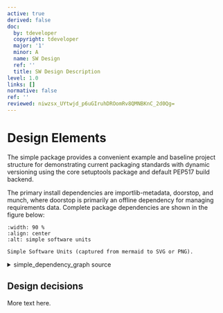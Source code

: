 ```yaml
---
active: true
derived: false
doc:
  by: tdeveloper
  copyright: tdeveloper
  major: '1'
  minor: A
  name: SW Design
  ref: ''
  title: SW Design Description
level: 1.0
links: []
normative: false
ref: ''
reviewed: niwzsx_UYtwjd_p6uGIruhDROomRv8QMNBKnC_2d0Qg=
---
```


# Design Elements

The simple package provides a convenient example and baseline project
structure for demonstrating current packaging standards with dynamic
versioning using the core setuptools package and default PEP517 build
backend.

The primary install dependencies are importlib-metadata, doorstop, and
munch, where doorstop is primarily an offline dependency for managing
requirements data. Complete package dependencies are shown in the
figure below:

```{figure} assets/simple_dependency_graph.svg
:width: 90 %
:align: center
:alt: simple software units

Simple Software Units (captured from mermaid to SVG or PNG).
```

<details>
  <summary>simple_dependency_graph source</summary>
  simple dependency graph showing primary software units.

```
  graph TB
    subgraph id1[simple Dependencies]
      subgraph id2[Python Packages]
        A(simple)
        B(importlib-metadata)
        C(munch)
        D{doorstop}
      end
    end
    A ==> B & C & D
    D -.-> A
```
</details>

## Design decisions

More text here.